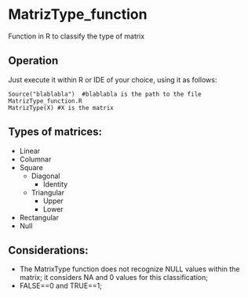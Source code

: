 # MatrizType_function
  Function in R to classify the type of matrix


## Operation
 Just execute it within R or IDE of your choice, using it as follows:

    Source("blablabla")  #blablabla is the path to the file MatrizType_function.R
    MatrizType(X) #X is the matrix


## Types of matrices:
- Linear
- Columnar
- Square
  - Diagonal
    - Identity
  - Triangular
    - Upper
    - Lower
- Rectangular
- Null


## Considerations:
- The MatrixType function does not recognize NULL values within the matrix; it considers NA and 0 values for this classification;
- FALSE==0 and TRUE==1;
